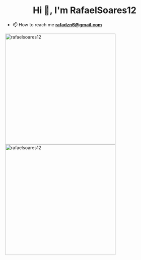 <h1 align="center">Hi 👋, I'm RafaelSoares12</h1>



- 📫 How to reach me **rafadzn6@gmail.com**


<p><img align="left" src="https://github-readme-stats.vercel.app/api/top-langs?username=rafaelsoares12&show_icons=true&locale=en&layout=compact" alt="rafaelsoares12" width="350" height="350" /></p>

<p>&nbsp;<img align="center" src="https://github-readme-stats.vercel.app/api?username=rafaelsoares12&show_icons=true&locale=en" alt="rafaelsoares12" width="350" height="350" /></p>


